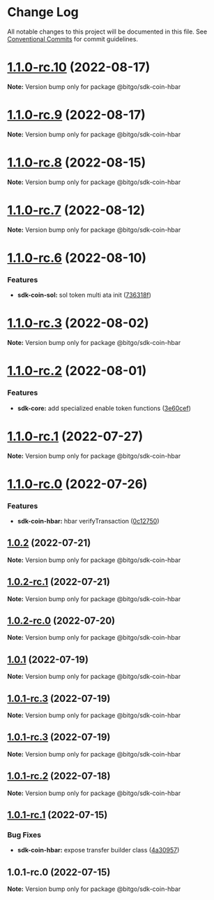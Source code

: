 # Change Log

All notable changes to this project will be documented in this file.
See [Conventional Commits](https://conventionalcommits.org) for commit guidelines.

# [1.1.0-rc.10](https://github.com/BitGo/BitGoJS/compare/@bitgo/sdk-coin-hbar@1.1.0-rc.9...@bitgo/sdk-coin-hbar@1.1.0-rc.10) (2022-08-17)

**Note:** Version bump only for package @bitgo/sdk-coin-hbar





# [1.1.0-rc.9](https://github.com/BitGo/BitGoJS/compare/@bitgo/sdk-coin-hbar@1.1.0-rc.8...@bitgo/sdk-coin-hbar@1.1.0-rc.9) (2022-08-17)

**Note:** Version bump only for package @bitgo/sdk-coin-hbar





# [1.1.0-rc.8](https://github.com/BitGo/BitGoJS/compare/@bitgo/sdk-coin-hbar@1.1.0-rc.7...@bitgo/sdk-coin-hbar@1.1.0-rc.8) (2022-08-15)

**Note:** Version bump only for package @bitgo/sdk-coin-hbar





# [1.1.0-rc.7](https://github.com/BitGo/BitGoJS/compare/@bitgo/sdk-coin-hbar@1.1.0-rc.6...@bitgo/sdk-coin-hbar@1.1.0-rc.7) (2022-08-12)

**Note:** Version bump only for package @bitgo/sdk-coin-hbar





# [1.1.0-rc.6](https://github.com/BitGo/BitGoJS/compare/@bitgo/sdk-coin-hbar@1.1.0-rc.5...@bitgo/sdk-coin-hbar@1.1.0-rc.6) (2022-08-10)


### Features

* **sdk-coin-sol:** sol token multi ata init ([736318f](https://github.com/BitGo/BitGoJS/commit/736318fff36f074fa841b97f3bc0c8cd95fae001))





# [1.1.0-rc.3](https://github.com/BitGo/BitGoJS/compare/@bitgo/sdk-coin-hbar@1.1.0-rc.2...@bitgo/sdk-coin-hbar@1.1.0-rc.3) (2022-08-02)

**Note:** Version bump only for package @bitgo/sdk-coin-hbar





# [1.1.0-rc.2](https://github.com/BitGo/BitGoJS/compare/@bitgo/sdk-coin-hbar@1.1.0-rc.1...@bitgo/sdk-coin-hbar@1.1.0-rc.2) (2022-08-01)


### Features

* **sdk-core:** add specialized enable token functions ([3e60cef](https://github.com/BitGo/BitGoJS/commit/3e60cef71a0ae76b378356508338738eac49a920))





# [1.1.0-rc.1](https://github.com/BitGo/BitGoJS/compare/@bitgo/sdk-coin-hbar@1.1.0-rc.0...@bitgo/sdk-coin-hbar@1.1.0-rc.1) (2022-07-27)

**Note:** Version bump only for package @bitgo/sdk-coin-hbar





# [1.1.0-rc.0](https://github.com/BitGo/BitGoJS/compare/@bitgo/sdk-coin-hbar@1.0.2...@bitgo/sdk-coin-hbar@1.1.0-rc.0) (2022-07-26)


### Features

* **sdk-coin-hbar:** hbar verifyTransaction ([0c12750](https://github.com/BitGo/BitGoJS/commit/0c12750816a5168bf92467adb0c963facb95d5be))





## [1.0.2](https://github.com/BitGo/BitGoJS/compare/@bitgo/sdk-coin-hbar@1.0.2-rc.1...@bitgo/sdk-coin-hbar@1.0.2) (2022-07-21)

**Note:** Version bump only for package @bitgo/sdk-coin-hbar





## [1.0.2-rc.1](https://github.com/BitGo/BitGoJS/compare/@bitgo/sdk-coin-hbar@1.0.2-rc.0...@bitgo/sdk-coin-hbar@1.0.2-rc.1) (2022-07-21)

**Note:** Version bump only for package @bitgo/sdk-coin-hbar





## [1.0.2-rc.0](https://github.com/BitGo/BitGoJS/compare/@bitgo/sdk-coin-hbar@1.0.1...@bitgo/sdk-coin-hbar@1.0.2-rc.0) (2022-07-20)

**Note:** Version bump only for package @bitgo/sdk-coin-hbar





## [1.0.1](https://github.com/BitGo/BitGoJS/compare/@bitgo/sdk-coin-hbar@1.0.1-rc.3...@bitgo/sdk-coin-hbar@1.0.1) (2022-07-19)

**Note:** Version bump only for package @bitgo/sdk-coin-hbar





## [1.0.1-rc.3](https://github.com/BitGo/BitGoJS/compare/@bitgo/sdk-coin-hbar@1.0.1-rc.1...@bitgo/sdk-coin-hbar@1.0.1-rc.3) (2022-07-19)

**Note:** Version bump only for package @bitgo/sdk-coin-hbar

## [1.0.1-rc.3](https://github.com/BitGo/BitGoJS/compare/@bitgo/sdk-coin-hbar@1.0.1-rc.1...@bitgo/sdk-coin-hbar@1.0.1-rc.3) (2022-07-19)

**Note:** Version bump only for package @bitgo/sdk-coin-hbar

## [1.0.1-rc.2](https://github.com/BitGo/BitGoJS/compare/@bitgo/sdk-coin-hbar@1.0.1-rc.1...@bitgo/sdk-coin-hbar@1.0.1-rc.2) (2022-07-18)

**Note:** Version bump only for package @bitgo/sdk-coin-hbar

## [1.0.1-rc.1](https://github.com/BitGo/BitGoJS/compare/@bitgo/sdk-coin-hbar@1.0.1-rc.0...@bitgo/sdk-coin-hbar@1.0.1-rc.1) (2022-07-15)

### Bug Fixes

- **sdk-coin-hbar:** expose transfer builder class ([4a30957](https://github.com/BitGo/BitGoJS/commit/4a30957f622521fef68b4123f302cd05d824327a))

## 1.0.1-rc.0 (2022-07-15)

**Note:** Version bump only for package @bitgo/sdk-coin-hbar
